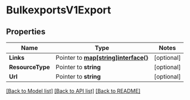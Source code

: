 # BulkexportsV1Export

## Properties
Name | Type | Notes
------------ | ------------- | -------------
**Links** | Pointer to [**map[string]interface{}**](.md) | [optional] 
**ResourceType** | Pointer to **string** | [optional] 
**Url** | Pointer to **string** | [optional] 

[[Back to Model list]](../README.md#documentation-for-models) [[Back to API list]](../README.md#documentation-for-api-endpoints) [[Back to README]](../README.md)


